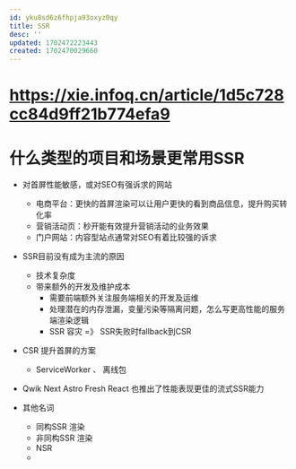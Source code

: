 ```yaml
---
id: yku8sd6z6fhpja93oxyz0qy
title: SSR
desc: ''
updated: 1702472223443
created: 1702470029660
---
```


# https://xie.infoq.cn/article/1d5c728cc84d9ff21b774efa9


# 什么类型的项目和场景更常用SSR

- 对首屏性能敏感，或对SEO有强诉求的网站
    - 电商平台：更快的首屏渲染可以让用户更快的看到商品信息，提升购买转化率
    - 营销活动页：秒开能有效提升营销活动的业务效果
    - 门户网站：内容型站点通常对SEO有着比较强的诉求

- SSR目前没有成为主流的原因
    - 技术复杂度
    - 带来额外的开发及维护成本
        - 需要前端额外关注服务端相关的开发及运维
        - 处理潜在的内存泄漏，变量污染等隔离问题，怎么写更高性能的服务端渲染逻辑
        - SSR 容灾 =》 SSR失败时fallback到CSR

- CSR 提升首屏的方案
    - ServiceWorker 、 离线包

- Qwik Next Astro Fresh React 也推出了性能表现更佳的流式SSR能力

- 其他名词
    - 同构SSR 渲染
    - 非同构SSR 渲染
    - NSR
    - 